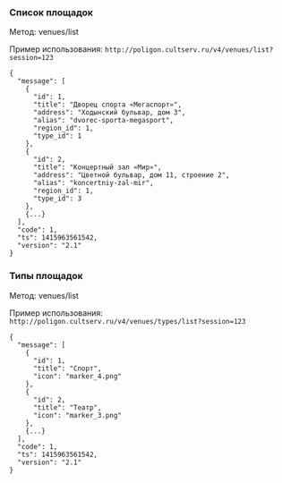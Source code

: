### Список площадок

Метод: venues/list

Пример использования: ``http://poligon.cultserv.ru/v4/venues/list?session=123``

````
{
  "message": [
    {
      "id": 1,
      "title": "Дворец спорта «Мегаспорт»",
      "address": "Ходынский бульвар, дом 3",
      "alias": "dvorec-sporta-megasport",
      "region_id": 1,
      "type_id": 1
    },
    {
      "id": 2,
      "title": "Концертный зал «Мир»",
      "address": "Цветной бульвар, дом 11, строение 2",
      "alias": "koncertniy-zal-mir",
      "region_id": 1,
      "type_id": 3
    },
    {...}
  ],
  "code": 1,
  "ts": 1415963561542,
  "version": "2.1"
}
````

### Типы площадок

Метод: venues/list

Пример использования: ``http://poligon.cultserv.ru/v4/venues/types/list?session=123``

````
{
  "message": [
    {
      "id": 1,
      "title": "Спорт",
      "icon": "marker_4.png"
    },
    {
      "id": 2,
      "title": "Театр",
      "icon": "marker_3.png"
    },
    {...}
  ],
  "code": 1,
  "ts": 1415963561542,
  "version": "2.1"
}
````